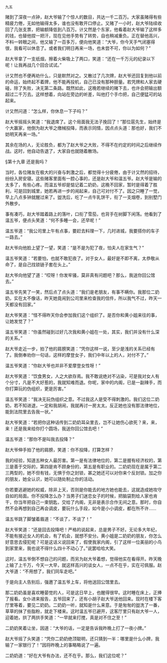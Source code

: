    九五 

   赌到了深夜一点钟，赵大爷输了个惊人的数目，共达一千二百万。大家虽赌得有些精疲力倦，无如他输得太多，谁也没有敢开口停止。又赌了一小时，赵大爷陆续收回了几张支票，把输额降低到八百万。计又然是个东家，他看着赵大爷输了这样多的钱，也替他捏一把汗，现在见他手势有了转势，自也稍减重负。正在替他高兴，不料一转眼之间，他又输了一百多万，便向他笑道：“大爷，你今天手气闭塞得很，我看可以休息了。或者我们明日再来一场，也未尝不可，你以为如何？”

   赵大爷拿了一支纸烟，擦着火柴吸上了两口，笑道：“还在一千万元的纪录以下呢！让我再战几个回合试试。”

   计又然也不便再劝什么，只是默然对之。又散过了几次牌，赵大爷还回复到他以前的命运，始终起不着牌，他不能再投机，自己已没有那种胆量。若凭牌和人家去硬碰，除了失败，决无第二条路。既然如此，这晚若继续的赌下去，也许会把输出额超过二千万去。这样想着，向站在旁边的听差，叫他打个手巾把，自己便猛可的站起来。

   计又然问道：“怎么样，你休息一下子吗？”

   赵大爷摇摇头笑道：“我退席了。这个局面我无法子挽回了！”那位扈先生，始终是个大赢家，他倒为赵大爷之缴械投降，而表示同情，因点点头道：那也好，我们不妨明天再来一场。”

   其余在场的人，无论胜负，都为了赵大爷之大败，不得不在约定的时间之后继续作战。这时，他自动告退了，大家自也就随着散场。

   §第十九章 还是我吗？

   当时，各位赌友在极大的兴奋与刺激之后，都觉得十分疲倦，由于计又然的招待，纷纷入房安寝。这些赌客里面有一腔心事的，还是赵大爷和温五爷。赵大爷是输的太多了，有些心疼。而温五爷却是惦记着二奶奶，这晚不回家，暂时是得着了胜利，可是回到城里，她若再进一步的闹起来，自己可对付不了。因之只睡了一觉，早上八点多钟就醒过来了。盥洗后，吃了一点牛乳饼干，衔了一支烟卷，到别墅门外散步。

   事有凑巧，赵大爷踏着路上的落叶，口衔了雪茄，也背手在树脚下闲荡。他看到了温五爷，便点头笑道：“何不多睡一会，还早呢！”

   温五爷道：“我公司里上午有点事，要赶去料理一下，几时进城，我要搭你的车子一路去。”

   赵大爷向他脸上望了一望，笑道：“是不是为犯了夜，怕夫人在家生气？”

   温五爷笑道：“若要怕，也就不敢犯夜了。对于女人，最好是不即不离，太恭敬从命了，是自己找锁链子套在头上。”

   赵大爷向他望了道：“哎呀！你发牢骚，莫非真有问题吧？那么，我送你回公馆去。”

   温五爷先笑了一笑，然后点了点头道：“我们是老朋友，有事不瞒你。我那位二奶奶，实在太不像话，昨天她竟闹到公司里来检查我的信件，所以我气不过，昨天一天都没有回家。”

   赵大爷笑道：“怪不得昨天你会参加我们这个组织了。是否你和黄小姐来往的事，让她发觉了？”

   温五爷笑道：“你虽然碰到过好几次我和黄小姐在一处，其实，我们并没有什么深的关系。”

   赵大爷走近一步，拍了他的肩膀笑道：“凭你这样一说，至少是浅的关系已经有了。我倒奉劝你一句话，这样的摩登女子，我们中年以上的人，对付不了。”

   温五爷笑道：“你赵大爷也并非不爱摩登女性呀！”

   赵大爷笑道：“饮食男女，人之大欲存焉。我不敢说绝对不沾染，可是我对女人有个分寸，凡是不大好惹的，我就知难而退。你呢，家中的内阁，已是一副辣手，而你打算玩的伪组织，更是厉害。”

   温五爷笑道：“我决无玩伪组织之意。不过我这人是受不得刺激的。我们这位二奶奶，若不知进退，一定和我胡闹，我就再讨一房太太。反正她也没有那法律地位，能到法院里去告我一状。”

   赵大爷笑道：“若把你这种话传到二奶奶耳朵里去，岂不让她伤心欲死？来，来，来！还是我来给你打个圆场，我送你回公馆去吧！”

   温五爷道：“那你不是叫我去投降？”

   赵大爷伸手拍了他的肩膀，笑道：你不投降，打算怎样？

   我的经验，知道五种女人最厉害。第一是有法律地位的，第二是握有经济权的，第三是善于交际的，第四是肯不顾身份的，第五是有职业的。二奶奶现在是属于第二三两型的，她不但有钱，无惧于你之封锁，甚之她还可以对你来个反封锁。加之你的朋友，她全认识，她可以随处制止你的活动。

   你若要逃避她的权威，除非上天，否则是你能去的地方她也能去，这就造成她攻守自如的局面。你不投降怎么办？当男子们迷恋女子的时候，把脑袋割给人家也肯干，你当年把自己一束钥匙，交给了内阁，无非是表示合作无间之意。那时，你自然不会再想到自己再会调皮，要玩什么手段，如今是小小调皮，都在所不许……

   温五爷跳了脚皱着眉道：“不谈了，不谈了！”

   赵大爷笑道：“还是回去投降吧！严格的说起来，总是男子不好。无论多大年纪，不能有接近女人的机会，有了机会，就想不安分。黄小姐是二奶奶的朋友，你怎么好意思去侵犯呢？可是这话义说回来了，假使我家内阁，引了这样一位美丽的小鸟到家里来，我也说不得什么四十不动心了。”说罢哈哈大笑。

   这时，温五爷倒不想自己的问题，而另为赵大爷着想，觉得他实在看得开。昨天晚上输了上千万，今天一大早，就这样高兴的谈女人，一点不在乎，实在可佩服。赵大爷道：“不用想了，我们同车走吧。”

   于是向主人告别后，强邀了温五爷上车，将他送回公馆里去。

   那二奶奶虽是喜欢睡晏觉的人，可是这日早上，也醒得很早。这时睡在床上，正捧了报看。女仆进来报告，五爷回来了，还有小胡子赵大爷送他回来。现时在楼下客厅里等着，要见二奶奶。二奶奶一听，就知是什么来意。于是匆匆的盥洗了一番，草草的抹了些脂粉，就走下楼来。这时温五爷已避开，这客厅里只有赵大爷一人，迎着她，拱了两拱手笑道：“一早就来打搅，真是对不住之至！”

   二奶奶笑着让坐，因道：“大爷的话，一定是告诉我昨晚上打了一夜小牌。”

   赵大爷摇了头笑道：“凭你二奶奶绝顶聪明，还只猜到一半：哪里是什么小牌，我输了一家银行了！”因将昨晚上的事略略说了一遍。

   二奶奶道：“好在大爷有办法，还不在乎。那么，我们这位呢？”


